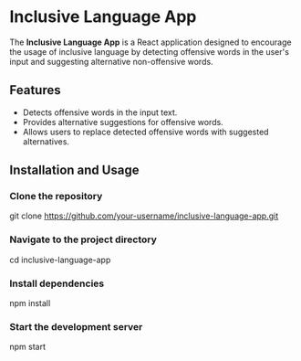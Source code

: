 # Inclusive Language App

The **Inclusive Language App** is a React application designed to encourage the usage of inclusive language by detecting offensive words in the user's input and suggesting alternative non-offensive words.

## Features

- Detects offensive words in the input text.
- Provides alternative suggestions for offensive words.
- Allows users to replace detected offensive words with suggested alternatives.

## Installation and Usage


### Clone the repository
git clone https://github.com/your-username/inclusive-language-app.git

### Navigate to the project directory
cd inclusive-language-app

### Install dependencies
npm install

### Start the development server
npm start
